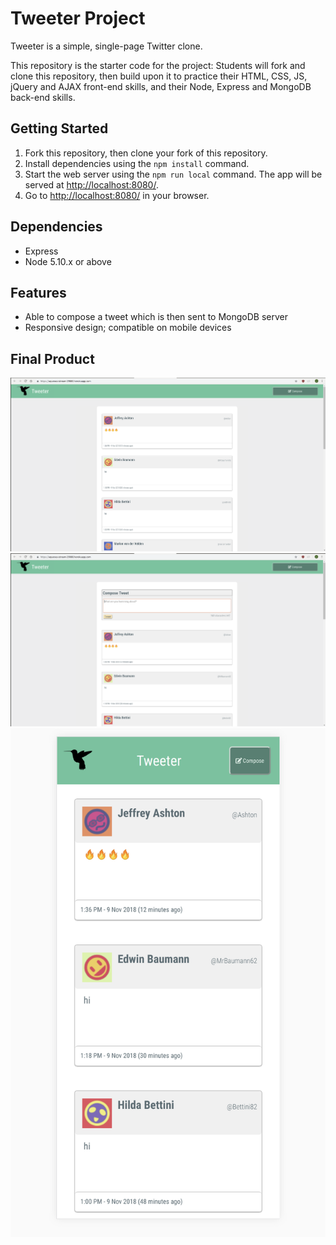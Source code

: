 # Tweeter Project

Tweeter is a simple, single-page Twitter clone.

This repository is the starter code for the project: Students will fork and clone this repository, then build upon it to practice their HTML, CSS, JS, jQuery and AJAX front-end skills, and their Node, Express and MongoDB back-end skills.

## Getting Started

1. Fork this repository, then clone your fork of this repository.
2. Install dependencies using the `npm install` command.
3. Start the web server using the `npm run local` command. The app will be served at <http://localhost:8080/>.
4. Go to <http://localhost:8080/> in your browser.

## Dependencies

- Express
- Node 5.10.x or above

## Features

- Able to compose a tweet which is then sent to MongoDB server
- Responsive design; compatible on mobile devices

## Final Product
!["Screenshot of main page" ](https://github.com/phamjoe/tweeter/blob/master/docs/main.png)
!["Screenshot of compose tweet" ](https://github.com/phamjoe/tweeter/blob/master/docs/compose.png)
!["Screenshot on mobile device" ](https://github.com/phamjoe/tweeter/blob/master/docs/mobile.png)


